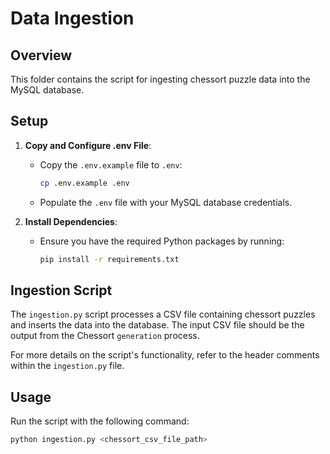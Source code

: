 # Data Ingestion

## Overview

This folder contains the script for ingesting chessort puzzle data into the MySQL database.

## Setup

1. **Copy and Configure .env File**:
    - Copy the `.env.example` file to `.env`:
      ```sh
      cp .env.example .env
      ```
    - Populate the `.env` file with your MySQL database credentials.

2. **Install Dependencies**:
    - Ensure you have the required Python packages by running:
      ```sh
      pip install -r requirements.txt
      ```

## Ingestion Script

The `ingestion.py` script processes a CSV file containing chessort puzzles and inserts the data into the database. The input CSV file should be the output from the Chessort `generation` process. 

For more details on the script's functionality, refer to the header comments within the `ingestion.py` file.

## Usage

Run the script with the following command:
```sh
python ingestion.py <chessort_csv_file_path>
```
